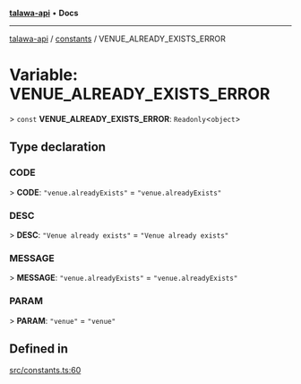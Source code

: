 [**talawa-api**](../../README.md) • **Docs**

***

[talawa-api](../../modules.md) / [constants](../README.md) / VENUE\_ALREADY\_EXISTS\_ERROR

# Variable: VENUE\_ALREADY\_EXISTS\_ERROR

\> `const` **VENUE\_ALREADY\_EXISTS\_ERROR**: `Readonly`\<`object`\>

## Type declaration

### CODE

\> **CODE**: `"venue.alreadyExists"` = `"venue.alreadyExists"`

### DESC

\> **DESC**: `"Venue already exists"` = `"Venue already exists"`

### MESSAGE

\> **MESSAGE**: `"venue.alreadyExists"` = `"venue.alreadyExists"`

### PARAM

\> **PARAM**: `"venue"` = `"venue"`

## Defined in

[src/constants.ts:60](https://github.com/PalisadoesFoundation/talawa-api/blob/7fc9f13527dc6ead651f268e58527dcc279b95bc/src/constants.ts#L60)
